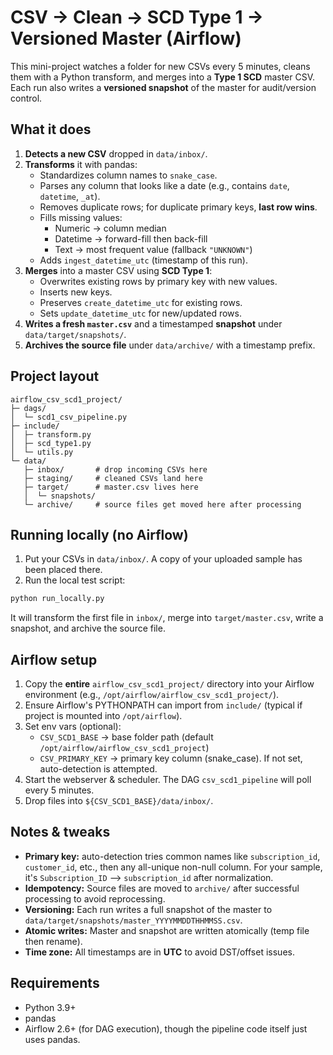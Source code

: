 
# CSV → Clean → SCD Type 1 → Versioned Master (Airflow)

This mini-project watches a folder for new CSVs every 5 minutes, cleans them with a Python transform, and merges into a **Type 1 SCD** master CSV. Each run also writes a **versioned snapshot** of the master for audit/version control.

## What it does

1. **Detects a new CSV** dropped in `data/inbox/`.
2. **Transforms** it with pandas:
   - Standardizes column names to `snake_case`.
   - Parses any column that looks like a date (e.g., contains `date`, `datetime`, `_at`).
   - Removes duplicate rows; for duplicate primary keys, **last row wins**.
   - Fills missing values:
     - Numeric → column median
     - Datetime → forward-fill then back-fill
     - Text → most frequent value (fallback `"UNKNOWN"`)
   - Adds `ingest_datetime_utc` (timestamp of this run).
3. **Merges** into a master CSV using **SCD Type 1**:
   - Overwrites existing rows by primary key with new values.
   - Inserts new keys.
   - Preserves `create_datetime_utc` for existing rows.
   - Sets `update_datetime_utc` for new/updated rows.
4. **Writes a fresh `master.csv`** and a timestamped **snapshot** under `data/target/snapshots/`.
5. **Archives the source file** under `data/archive/` with a timestamp prefix.

## Project layout

```
airflow_csv_scd1_project/
├─ dags/
│  └─ scd1_csv_pipeline.py
├─ include/
│  ├─ transform.py
│  ├─ scd_type1.py
│  └─ utils.py
└─ data/
   ├─ inbox/       # drop incoming CSVs here
   ├─ staging/     # cleaned CSVs land here
   ├─ target/      # master.csv lives here
   │  └─ snapshots/
   └─ archive/     # source files get moved here after processing
```

## Running locally (no Airflow)

1. Put your CSVs in `data/inbox/`. A copy of your uploaded sample has been placed there.
2. Run the local test script:

```bash
python run_locally.py
```

It will transform the first file in `inbox/`, merge into `target/master.csv`, write a snapshot, and archive the source file.

## Airflow setup

1. Copy the **entire** `airflow_csv_scd1_project/` directory into your Airflow environment (e.g., `/opt/airflow/airflow_csv_scd1_project/`).
2. Ensure Airflow's PYTHONPATH can import from `include/` (typical if project is mounted into `/opt/airflow`).
3. Set env vars (optional):
   - `CSV_SCD1_BASE` → base folder path (default `/opt/airflow/airflow_csv_scd1_project`)
   - `CSV_PRIMARY_KEY` → primary key column (snake_case). If not set, auto-detection is attempted.
4. Start the webserver & scheduler. The DAG `csv_scd1_pipeline` will poll every 5 minutes.
5. Drop files into `${CSV_SCD1_BASE}/data/inbox/`.

## Notes & tweaks

- **Primary key:** auto-detection tries common names like `subscription_id`, `customer_id`, etc., then any all-unique non-null column. For your sample, it's `Subscription_ID` ⟶ `subscription_id` after normalization.
- **Idempotency:** Source files are moved to `archive/` after successful processing to avoid reprocessing.
- **Versioning:** Each run writes a full snapshot of the master to `data/target/snapshots/master_YYYYMMDDTHHMMSS.csv`.
- **Atomic writes:** Master and snapshot are written atomically (temp file then rename).
- **Time zone:** All timestamps are in **UTC** to avoid DST/offset issues.

## Requirements

- Python 3.9+
- pandas
- Airflow 2.6+ (for DAG execution), though the pipeline code itself just uses pandas.

